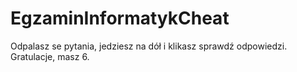 # EgzaminInformatykCheat
Odpalasz se pytania, jedziesz na dół i klikasz sprawdź odpowiedzi. Gratulacje, masz 6.
